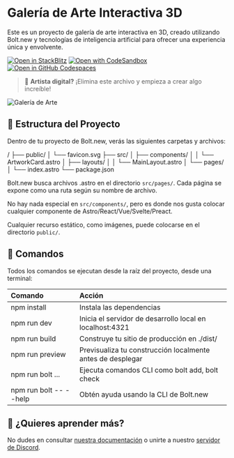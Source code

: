 # Galería de Arte Interactiva 3D

Este es un proyecto de galería de arte interactiva en 3D, creado utilizando Bolt.new y tecnologías de inteligencia artificial para ofrecer una experiencia única y envolvente.

[![Open in StackBlitz](https://developer.stackblitz.com/img/open_in_stackblitz.svg)](https://stackblitz.com/github/tu_usuario/tu_repositorio)
[![Open with CodeSandbox](https://assets.codesandbox.io/github/button-edit-lime.svg)](https://codesandbox.io/p/sandbox/github/tu_usuario/tu_repositorio)
[![Open in GitHub Codespaces](https://github.com/codespaces/badge.svg)](https://codespaces.new/tu_usuario/tu_repositorio?devcontainer_path=.devcontainer/default/devcontainer.json)

> 🎨 **Artista digital?** ¡Elimina este archivo y empieza a crear algo increíble!

![Galería de Arte](https://link_a_una_imagen_de_tu_proyecto.jpg)

## 🚀 Estructura del Proyecto

Dentro de tu proyecto de Bolt.new, verás las siguientes carpetas y archivos:

/ ├── public/ │ └── favicon.svg ├── src/ │ ├── components/ │ │ └── ArtworkCard.astro │ ├── layouts/ │ │ └── MainLayout.astro │ └── pages/ │ └── index.astro └── package.json


Bolt.new busca archivos .astro en el directorio `src/pages/`. Cada página se expone como una ruta según su nombre de archivo.

No hay nada especial en `src/components/`, pero es donde nos gusta colocar cualquier componente de Astro/React/Vue/Svelte/Preact.

Cualquier recurso estático, como imágenes, puede colocarse en el directorio `public/`.

## 🧞 Comandos

Todos los comandos se ejecutan desde la raíz del proyecto, desde una terminal:

| Comando                  | Acción                                           |
| :----------------------- | :----------------------------------------------- |
| npm install              | Instala las dependencias                         |
| npm run dev              | Inicia el servidor de desarrollo local en localhost:4321 |
| npm run build            | Construye tu sitio de producción en ./dist/     |
| npm run preview          | Previsualiza tu construcción localmente antes de desplegar |
| npm run bolt ...         | Ejecuta comandos CLI como bolt add, bolt check |
| npm run bolt -- --help   | Obtén ayuda usando la CLI de Bolt.new           |

## 👀 ¿Quieres aprender más?

No dudes en consultar [nuestra documentación](https://docs.bolt.new) o unirte a nuestro [servidor de Discord](https://bolt.new/chat).

